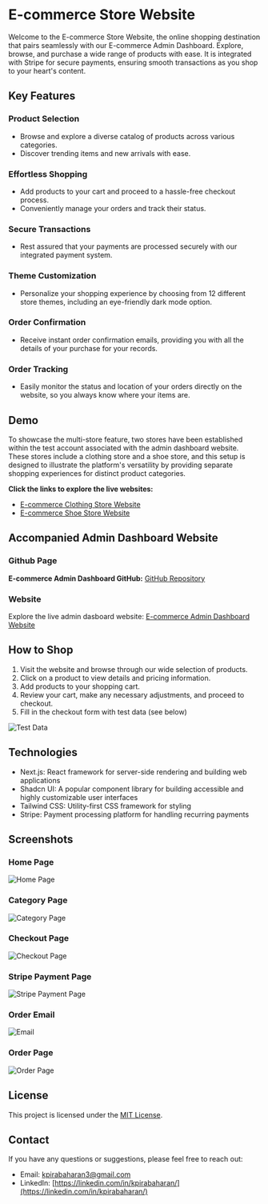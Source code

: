 # E-commerce Store Website

Welcome to the E-commerce Store Website, the online shopping destination that pairs seamlessly with our E-commerce Admin Dashboard. Explore, browse, and purchase a wide range of products with ease. It is integrated with Stripe for secure payments, ensuring smooth transactions as you shop to your heart's content.

## Key Features

### Product Selection

- Browse and explore a diverse catalog of products across various categories.
- Discover trending items and new arrivals with ease.

### Effortless Shopping

- Add products to your cart and proceed to a hassle-free checkout process.
- Conveniently manage your orders and track their status.

### Secure Transactions

- Rest assured that your payments are processed securely with our integrated payment system.

### Theme Customization

- Personalize your shopping experience by choosing from 12 different store themes, including an eye-friendly dark mode option.

### Order Confirmation

- Receive instant order confirmation emails, providing you with all the details of your purchase for your records.

### Order Tracking

- Easily monitor the status and location of your orders directly on the website, so you always know where your items are.

## Demo

To showcase the multi-store feature, two stores have been established within the test account associated with the admin dashboard website. These stores include a clothing store and a shoe store, and this setup is designed to illustrate the platform's versatility by providing separate shopping experiences for distinct product categories.

**Click the links to explore the live websites:**

- [E-commerce Clothing Store Website](https://e-commerce-store-clothes-keeshigan.vercel.app/)
- [E-commerce Shoe Store Website](https://e-commerce-store-shoes-keeshigan.vercel.app/)

## Accompanied Admin Dashboard Website

### Github Page

**E-commerce Admin Dashboard GitHub:** [GitHub Repository](https://github.com/kpirabaharan/E-Commerce-Admin-Dashboard)

### Website

Explore the live admin dasboard website: [E-commerce Admin Dashboard Website](https://e-commerce-admin-dashboard-keeshigan.vercel.app/)

## How to Shop

1. Visit the website and browse through our wide selection of products.
2. Click on a product to view details and pricing information.
3. Add products to your shopping cart.
4. Review your cart, make any necessary adjustments, and proceed to checkout.
5. Fill in the checkout form with test data (see below)

![Test Data](./screenshots/TestCard.jpeg)

## Technologies

- Next.js: React framework for server-side rendering and building web applications
- Shadcn UI: A popular component library for building accessible and highly customizable user interfaces
- Tailwind CSS: Utility-first CSS framework for styling
- Stripe: Payment processing platform for handling recurring payments

## Screenshots

### Home Page

![Home Page](./screenshots/HomePage.png)

### Category Page

![Category Page](./screenshots/CategoryPage.png)

### Checkout Page

![Checkout Page](./screenshots/CheckoutScreen.png)

### Stripe Payment Page

![Stripe Payment Page](./screenshots/StripePayment.png)

### Order Email

![Email](./screenshots/Email.png)

### Order Page

![Order Page](./screenshots/OrderPage.png)

## License

This project is licensed under the [MIT License](https://opensource.org/licenses/MIT).

## Contact

If you have any questions or suggestions, please feel free to reach out:

- Email: kpirabaharan3@gmail.com
- LinkedIn: [https://linkedin.com/in/kpirabaharan/](https://linkedin.com/in/kpirabaharan/)

